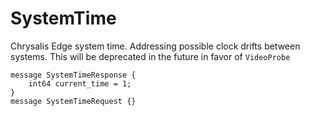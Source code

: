 # SystemTime

Chrysalis Edge system time. Addressing possible clock drifts between systems. This will be deprecated in the future in favor of `VideoProbe`



```
message SystemTimeResponse {
    int64 current_time = 1;
}
message SystemTimeRequest {}
```